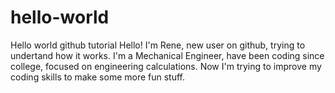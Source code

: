 # hello-world
Hello world github tutorial
Hello!
I'm Rene, new user on github, trying to undertand how it works.
I'm a Mechanical Engineer, have been coding since college, focused on engineering calculations. Now I'm trying to improve my coding skills to make some more fun stuff.
